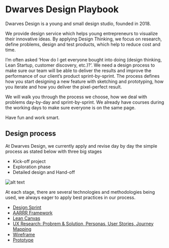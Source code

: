 # Dwarves Design Playbook
Dwarves Design is a young and small design studio, founded in 2018. 

We provide design service which helps young entrepreneurs to visualize their innovative ideas. By applying Design Thinking, we focus on research, define problems, design and test products, which help to reduce cost and time.

I’m often asked ‘How do I get everyone bought into doing (design thinking, Lean Startup, customer discovery, etc.)?’. We need a design process to make sure our team will be able to deliver the results and improve the performance of our client’s product sprint-by-sprint.
The process defines how you start designing a new feature with sketching and prototyping, how you iterate and how you deliver the pixel-perfect result. 

We will walk you through the process we choose, how we deal with problems day-by-day and sprint-by-sprint. We already have courses during the working days to make sure everyone is on the same page.

Have fun and work smart.

## Design process
At Dwarves Design, we currently apply and revise day by day the simple process as stated below with three big stages
- Kick-off project
- Exploration phase
- Detailed design and Hand-off

![alt text][design process]

[design process]: https://uxstudioteam.com/website/wp-content/uploads/2016/06/ux-process.png "Design process"

At each stage, there are several technologies and methodologies being used, we always eager to apply best practices in our process.

- [Design Sprint](/design/design-sprint.md)
- [AARRR Framework](/design/AARRR.md)
- [Lean Canvas](/design/lean-canvas.md)
- [UX Research: Probrem & Solution, Personas, User Stories, Journey Mapping](/design/UX.md)
- [Wireframe](/design/wireframe.md)
- [Prototype](/design/prototype.md)
